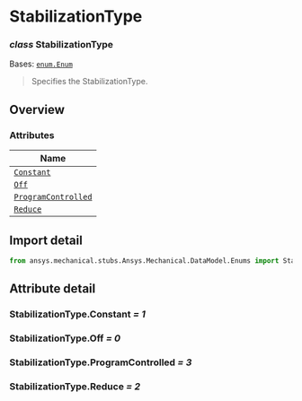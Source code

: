# StabilizationType

<a id="StabilizationType"></a>

### *class* StabilizationType

Bases: [`enum.Enum`](https://docs.python.org/3/library/enum.html#enum.Enum)

> Specifies the StabilizationType.

> <!-- !! processed by numpydoc !! -->

<a id="overview"></a>

## Overview

### Attributes

| Name |
| ------------------------------------------------------------- |
| [`Constant`](#StabilizationType.Constant) |
| [`Off`](#StabilizationType.Off) |
| [`ProgramControlled`](#StabilizationType.ProgramControlled) |
| [`Reduce`](#StabilizationType.Reduce) |

<a id="import-detail"></a>

## Import detail

```python
from ansys.mechanical.stubs.Ansys.Mechanical.DataModel.Enums import StabilizationType
```

<a id="attribute-detail"></a>

## Attribute detail

<a id="StabilizationType.Constant"></a>

### StabilizationType.Constant *= 1*

<a id="StabilizationType.Off"></a>

### StabilizationType.Off *= 0*

<a id="StabilizationType.ProgramControlled"></a>

### StabilizationType.ProgramControlled *= 3*

<a id="StabilizationType.Reduce"></a>

### StabilizationType.Reduce *= 2*
